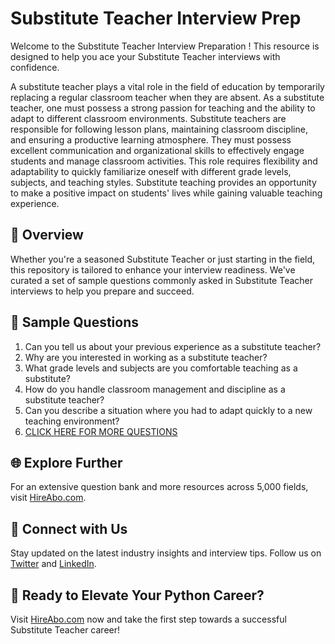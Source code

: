# Substitute Teacher Interview Prep

Welcome to the Substitute Teacher Interview Preparation ! This resource is designed to help you ace your Substitute Teacher interviews with confidence.

A substitute teacher plays a vital role in the field of education by temporarily replacing a regular classroom teacher when they are absent. As a substitute teacher, one must possess a strong passion for teaching and the ability to adapt to different classroom environments. Substitute teachers are responsible for following lesson plans, maintaining classroom discipline, and ensuring a productive learning atmosphere. They must possess excellent communication and organizational skills to effectively engage students and manage classroom activities. This role requires flexibility and adaptability to quickly familiarize oneself with different grade levels, subjects, and teaching styles. Substitute teaching provides an opportunity to make a positive impact on students' lives while gaining valuable teaching experience.

## 🚀 Overview

Whether you're a seasoned Substitute Teacher or just starting in the field, this repository is tailored to enhance your interview readiness. We've curated a set of sample questions commonly asked in Substitute Teacher interviews to help you prepare and succeed.

## 📝 Sample Questions

1. Can you tell us about your previous experience as a substitute teacher?
2. Why are you interested in working as a substitute teacher?
3. What grade levels and subjects are you comfortable teaching as a substitute?
4. How do you handle classroom management and discipline as a substitute teacher?
5. Can you describe a situation where you had to adapt quickly to a new teaching environment?
6. [CLICK HERE FOR MORE QUESTIONS](https://hireabo.com/job/4_0_1/Substitute%20Teacher)

## 🌐 Explore Further

For an extensive question bank and more resources across 5,000 fields, visit [HireAbo.com](https://www.hireabo.com).

## 📱 Connect with Us

Stay updated on the latest industry insights and interview tips. Follow us on [Twitter](https://twitter.com/hireabo) and [LinkedIn](https://www.linkedin.com/in/hire-abo-3609972a8/).

## 🚀 Ready to Elevate Your Python Career?

Visit [HireAbo.com](https://www.hireabo.com) now and take the first step towards a successful Substitute Teacher career!